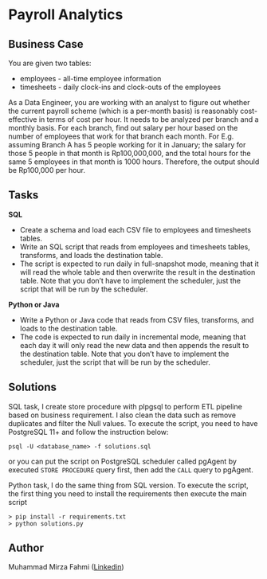 # Payroll Analytics

## Business Case

You are given two tables:
* employees - all-time employee information 
* timesheets - daily clock-ins and clock-outs of the employees

As a Data Engineer, you are working with an analyst to figure out whether the current payroll scheme (which is a per-month basis) is reasonably cost-effective in terms of cost per hour. It needs to be analyzed per branch and a monthly basis.
For each branch, find out salary per hour based on the number of employees that work for that branch each month. For E.g. assuming Branch A has 5 people working for it in January; the salary for those 5 people in that month is Rp100,000,000, and the total hours for the same 5 employees in that month is 1000 hours. Therefore, the output should be Rp100,000 per hour.

## Tasks

**SQL**
* Create a schema and load each CSV file to employees and timesheets tables.
* Write an SQL script that reads from employees and timesheets tables, transforms, and loads the destination table.
* The script is expected to run daily in full-snapshot mode, meaning that it will read the whole table and then overwrite the result in the destination table. Note that you don’t have to implement the scheduler, just the script that will be run by the scheduler.

**Python or Java**
* Write a Python or Java code that reads from CSV files, transforms, and loads to the
destination table.
* The code is expected to run daily in incremental mode, meaning that each day it will only
read the new data and then appends the result to the destination table. Note that you
don’t have to implement the scheduler, just the script that will be run by the scheduler.

## Solutions
SQL task, I create store procedure with plpgsql to perform ETL pipeline based on business requirement. I also clean the data such as remove duplicates and filter the Null values. To execute the script, you need to have PostgreSQL 11+ and follow the instruction below:

```
psql -U <database_name> -f solutions.sql
```

or you can put the script on PostgreSQL scheduler called pgAgent by executed `STORE PROCEDURE` query first, then add the `CALL` query to pgAgent.

Python task, I do the same thing from SQL version. To execute the script, the first thing you need to install the requirements then execute the main script

```
> pip install -r requirements.txt
> python solutions.py
```

## Author
Muhammad Mirza Fahmi ([Linkedin](https://www.linkedin.com/in/mmirzafahmi))

